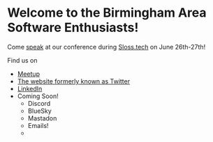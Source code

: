 # Welcome to the Birmingham Area Software Enthusiasts!

Come [speak](https://form.jotform.com/250986937256069) at our conference during [Sloss.tech](https://sloss.tech) on June 26th-27th!

Find us on 

- [Meetup](https://meetup.com/base205)
- [The website formerly known as Twitter](https://x.com/base205al)
- [LinkedIn](https://www.linkedin.com/company/74923663)
- Coming Soon!
  - Discord 
  - BlueSky
  - Mastadon
  - Emails!
  - 
